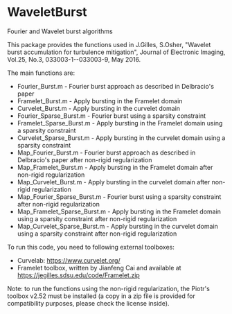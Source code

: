 # WaveletBurst
 Fourier and Wavelet burst algorithms

 This package provides the functions used in J.Gilles, S.Osher, "Wavelet burst accumulation for turbulence mitigation", 
 Journal of Electronic Imaging, Vol.25, No.3, 033003-1--033003-9, May 2016.

 The main functions are:
 - Fourier_Burst.m - Fourier burst approach as described in Delbracio's paper
 - Framelet_Burst.m - Apply bursting in the Framelet domain
 - Curvelet_Burst.m - Apply bursting in the curvelet domain
 - Fourier_Sparse_Burst.m - Fourier burst using a sparsity constraint
 - Framelet_Sparse_Burst.m - Apply bursting in the Framelet domain using a sparsity constraint
 - Curvelet_Sparse_Burst.m - Apply bursting in the curvelet domain using a sparsity constraint
 - Map_Fourier_Burst.m - Fourier burst approach as described in Delbracio's paper after non-rigid regularization
 - Map_Framelet_Burst.m - Apply bursting in the Framelet domain after non-rigid regularization
 - Map_Curvelet_Burst.m - Apply bursting in the curvelet domain after non-rigid regularization
 - Map_Fourier_Sparse_Burst.m - Fourier burst using a sparsity constraint after non-rigid regularization
 - Map_Framelet_Sparse_Burst.m - Apply bursting in the Framelet domain using a sparsity constraint after non-rigid regularization
 - Map_Curvelet_Sparse_Burst.m - Apply bursting in the curvelet domain using a sparsity constraint after non-rigid regularization

To run this code, you need to following external toolboxes:
- Curvelab: https://www.curvelet.org/
- Framelet toolbox, written by Jianfeng Cai and available at https://jegilles.sdsu.edu/code/Framelet.zip

 Note: to run the functions using the non-rigid regularization, the Piotr's toolbox v2.52 must be installed (a copy in a zip file
 is provided for compatibility purposes, please check the license inside).
